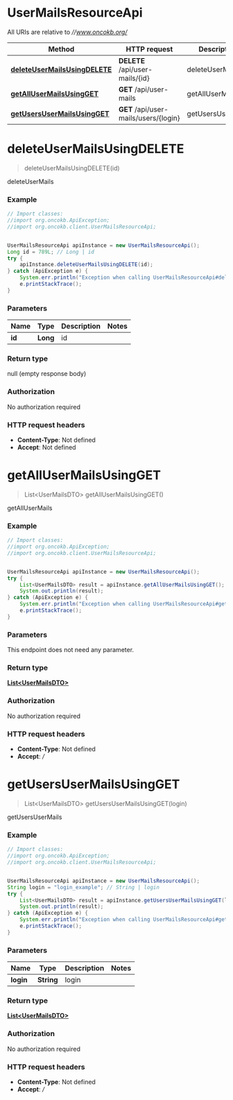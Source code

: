 # UserMailsResourceApi

All URIs are relative to *//www.oncokb.org/*

Method | HTTP request | Description
------------- | ------------- | -------------
[**deleteUserMailsUsingDELETE**](UserMailsResourceApi.md#deleteUserMailsUsingDELETE) | **DELETE** /api/user-mails/{id} | deleteUserMails
[**getAllUserMailsUsingGET**](UserMailsResourceApi.md#getAllUserMailsUsingGET) | **GET** /api/user-mails | getAllUserMails
[**getUsersUserMailsUsingGET**](UserMailsResourceApi.md#getUsersUserMailsUsingGET) | **GET** /api/user-mails/users/{login} | getUsersUserMails

<a name="deleteUserMailsUsingDELETE"></a>
# **deleteUserMailsUsingDELETE**
> deleteUserMailsUsingDELETE(id)

deleteUserMails

### Example
```java
// Import classes:
//import org.oncokb.ApiException;
//import org.oncokb.client.UserMailsResourceApi;


UserMailsResourceApi apiInstance = new UserMailsResourceApi();
Long id = 789L; // Long | id
try {
    apiInstance.deleteUserMailsUsingDELETE(id);
} catch (ApiException e) {
    System.err.println("Exception when calling UserMailsResourceApi#deleteUserMailsUsingDELETE");
    e.printStackTrace();
}
```

### Parameters

Name | Type | Description  | Notes
------------- | ------------- | ------------- | -------------
 **id** | **Long**| id |

### Return type

null (empty response body)

### Authorization

No authorization required

### HTTP request headers

 - **Content-Type**: Not defined
 - **Accept**: Not defined

<a name="getAllUserMailsUsingGET"></a>
# **getAllUserMailsUsingGET**
> List&lt;UserMailsDTO&gt; getAllUserMailsUsingGET()

getAllUserMails

### Example
```java
// Import classes:
//import org.oncokb.ApiException;
//import org.oncokb.client.UserMailsResourceApi;


UserMailsResourceApi apiInstance = new UserMailsResourceApi();
try {
    List<UserMailsDTO> result = apiInstance.getAllUserMailsUsingGET();
    System.out.println(result);
} catch (ApiException e) {
    System.err.println("Exception when calling UserMailsResourceApi#getAllUserMailsUsingGET");
    e.printStackTrace();
}
```

### Parameters
This endpoint does not need any parameter.

### Return type

[**List&lt;UserMailsDTO&gt;**](UserMailsDTO.md)

### Authorization

No authorization required

### HTTP request headers

 - **Content-Type**: Not defined
 - **Accept**: */*

<a name="getUsersUserMailsUsingGET"></a>
# **getUsersUserMailsUsingGET**
> List&lt;UserMailsDTO&gt; getUsersUserMailsUsingGET(login)

getUsersUserMails

### Example
```java
// Import classes:
//import org.oncokb.ApiException;
//import org.oncokb.client.UserMailsResourceApi;


UserMailsResourceApi apiInstance = new UserMailsResourceApi();
String login = "login_example"; // String | login
try {
    List<UserMailsDTO> result = apiInstance.getUsersUserMailsUsingGET(login);
    System.out.println(result);
} catch (ApiException e) {
    System.err.println("Exception when calling UserMailsResourceApi#getUsersUserMailsUsingGET");
    e.printStackTrace();
}
```

### Parameters

Name | Type | Description  | Notes
------------- | ------------- | ------------- | -------------
 **login** | **String**| login |

### Return type

[**List&lt;UserMailsDTO&gt;**](UserMailsDTO.md)

### Authorization

No authorization required

### HTTP request headers

 - **Content-Type**: Not defined
 - **Accept**: */*

